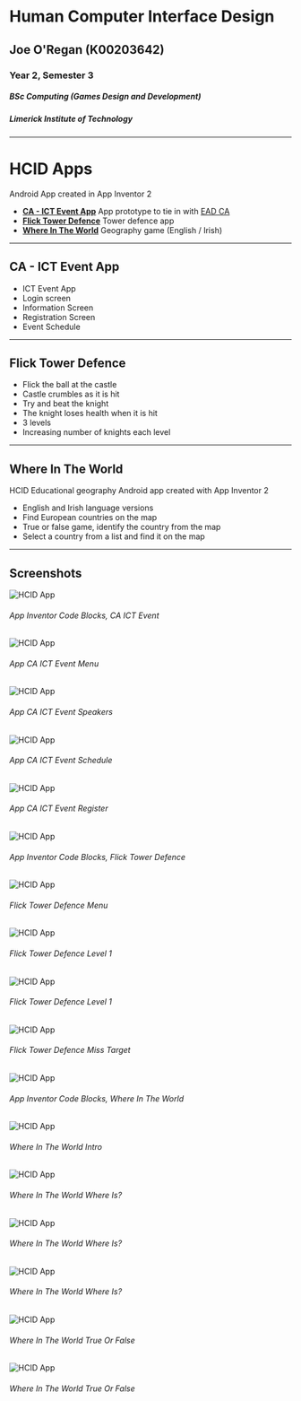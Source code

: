 # Human Computer Interface Design
## Joe O'Regan (K00203642)
### Year 2, Semester 3
##### BSc Computing (Games Design and Development)
##### Limerick Institute of Technology

---

# HCID Apps

Android App created in App Inventor 2

* **[CA - ICT Event App](https://github.com/joeaoregan/LIT-Yr2-HCID/tree/master/CA%20-%20ICT%20Event%20App)** App prototype to tie in with [EAD CA](https://github.com/joeaoregan/LIT-Yr2-EnterpriseApplicationDevelopment)
* **[Flick Tower Defence](https://github.com/joeaoregan/LIT-Yr2-HCID/tree/master/Flick%20Tower%20Defence%20App)** Tower defence app
* **[Where In The World](https://github.com/joeaoregan/LIT-Yr2-HCID/tree/master/Where%20In%20The%20World%20App)** Geography game (English / Irish)

---

## CA - ICT Event App

* ICT Event App
* Login screen
* Information Screen
* Registration Screen
* Event Schedule

---

## Flick Tower Defence

* Flick the ball at the castle
* Castle crumbles as it is hit
* Try and beat the knight
* The knight loses health when it is hit
* 3 levels
* Increasing number of knights each level

---

## Where In The World

HCID Educational geography Android app created with App Inventor 2
* English and Irish language versions
* Find European countries on the map
* True or false game, identify the country from the map
* Select a country from a list and find it on the map

---

## Screenshots

![HCID App](https://raw.githubusercontent.com/joeaoregan/LIT-Yr2-S4-HCID/master/Screenshots/ca1-blocks.jpg "HCID App")
###### App Inventor Code Blocks, CA ICT Event
![HCID App](https://raw.githubusercontent.com/joeaoregan/LIT-Yr2-S4-HCID/master/Screenshots/ca2_20190208-195709.png "HCID App")
###### App CA ICT Event Menu
![HCID App](https://raw.githubusercontent.com/joeaoregan/LIT-Yr2-S4-HCID/master/Screenshots/ca3_20190208-195719.png "HCID App")
###### App CA ICT Event Speakers
![HCID App](https://raw.githubusercontent.com/joeaoregan/LIT-Yr2-S4-HCID/master/Screenshots/ca4_20190208-195728.jpg "HCID App")
###### App CA ICT Event Schedule
![HCID App](https://raw.githubusercontent.com/joeaoregan/LIT-Yr2-S4-HCID/master/Screenshots/ca5_20190208-195735.png "HCID App")
###### App CA ICT Event Register

![HCID App](https://raw.githubusercontent.com/joeaoregan/LIT-Yr2-S4-HCID/master/Screenshots/ftd1-blocks.png "HCID App")
###### App Inventor Code Blocks, Flick Tower Defence
![HCID App](https://raw.githubusercontent.com/joeaoregan/LIT-Yr2-S4-HCID/master/Screenshots/ftd2_20170328-215013.png "HCID App")
###### Flick Tower Defence Menu
![HCID App](https://raw.githubusercontent.com/joeaoregan/LIT-Yr2-S4-HCID/master/Screenshots/ftd3_20170328-215246.png "HCID App")
###### Flick Tower Defence Level 1
![HCID App](https://raw.githubusercontent.com/joeaoregan/LIT-Yr2-S4-HCID/master/Screenshots/ftd4_20170328-215249.png "HCID App")
###### Flick Tower Defence Level 1
![HCID App](https://raw.githubusercontent.com/joeaoregan/LIT-Yr2-S4-HCID/master/Screenshots/ftd5_20170328-215255.png "HCID App")
###### Flick Tower Defence Miss Target

![HCID App](https://raw.githubusercontent.com/joeaoregan/LIT-Yr2-S4-HCID/master/Screenshots/witw1-blocks.png "HCID App")
###### App Inventor Code Blocks, Where In The World
![HCID App](https://raw.githubusercontent.com/joeaoregan/LIT-Yr2-S4-HCID/master/Screenshots/witw2-menu_20170328-213135.png "HCID App")
###### Where In The World Intro
![HCID App](https://raw.githubusercontent.com/joeaoregan/LIT-Yr2-S4-HCID/master/Screenshots/witw3-game1_20170328-213142.png "HCID App")
###### Where In The World Where Is?
![HCID App](https://raw.githubusercontent.com/joeaoregan/LIT-Yr2-S4-HCID/master/Screenshots/witw4-game1_20170328-213147.png "HCID App")
###### Where In The World Where Is?
![HCID App](https://raw.githubusercontent.com/joeaoregan/LIT-Yr2-S4-HCID/master/Screenshots/witw5-game1_20170328-213151.png "HCID App")
###### Where In The World Where Is?
![HCID App](https://raw.githubusercontent.com/joeaoregan/LIT-Yr2-S4-HCID/master/Screenshots/witw6-game2_20170328-213201.png "HCID App")
###### Where In The World True Or False
![HCID App](https://raw.githubusercontent.com/joeaoregan/LIT-Yr2-S4-HCID/master/Screenshots/witw7-game2_20170328-213206.png "HCID App")
###### Where In The World True Or False

